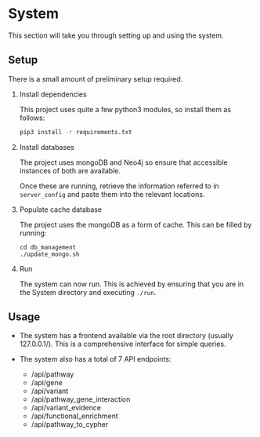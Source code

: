 # System

This section will take you through setting up and using the system.

## Setup

There is a small amount of preliminary setup required.

1. Install dependencies

    This project uses quite a few python3 modules, so install them as follows:
    
    ```bash
    pip3 install -r requirements.txt
    ```

2. Install databases

    The project uses mongoDB and Neo4j so ensure that accessible instances of both are available.

    Once these are running, retrieve the information referred to in ```server_config``` and
paste them into the relevant locations.
   
   
3. Populate cache database

    The project uses the mongoDB as a form of cache. This can be filled by running:

    ```
   cd db_management
   ./update_mongo.sh
    ```
   

4. Run

    The system can now run. This is achieved by ensuring that you are in the System directory
    and executing ```./run```.
   
## Usage

- The system has a frontend available via the root directory (usually 127.0.0.1/).
This is a comprehensive interface for simple queries.
  
- The system also has a total of 7 API endpoints:

    - /api/pathway
    - /api/gene
    - /api/variant
    - /api/pathway_gene_interaction
    - /api/variant_evidence
    - /api/functional_enrichment
    - /api/pathway_to_cypher
  


